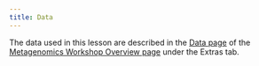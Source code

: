 ```yaml
---
title: Data
---
```


The data used in this lesson are described in the [Data page](https://carpentries-incubator.github.io/metagenomics-workshop/data/index.html) of the [Metagenomics Workshop Overview page](https://carpentries-incubator.github.io/metagenomics-workshop/) under the Extras tab.
